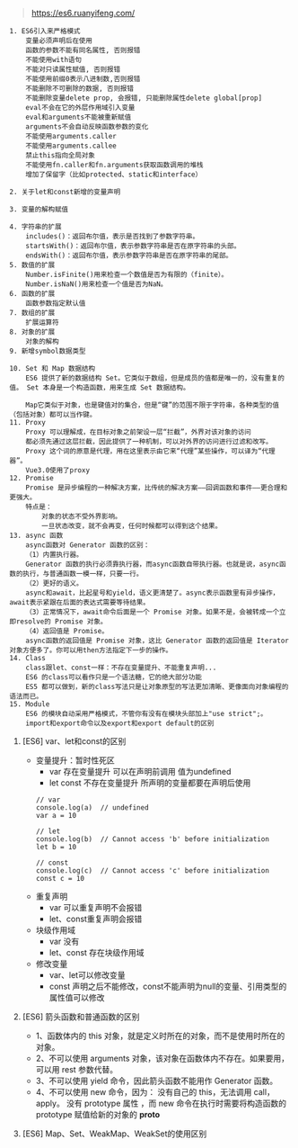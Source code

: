 > https://es6.ruanyifeng.com/
``` ES6 更新内容
1. ES6引入来严格模式
    变量必须声明后在使用
    函数的参数不能有同名属性, 否则报错
    不能使用with语句
    不能对只读属性赋值, 否则报错
    不能使用前缀0表示八进制数,否则报错
    不能删除不可删除的数据, 否则报错
    不能删除变量delete prop, 会报错, 只能删除属性delete global[prop]
    eval不会在它的外层作用域引入变量
    eval和arguments不能被重新赋值
    arguments不会自动反映函数参数的变化
    不能使用arguments.caller
    不能使用arguments.callee
    禁止this指向全局对象
    不能使用fn.caller和fn.arguments获取函数调用的堆栈 
    增加了保留字（比如protected、static和interface）

2. 关于let和const新增的变量声明

3. 变量的解构赋值

4. 字符串的扩展
    includes()：返回布尔值，表示是否找到了参数字符串。
    startsWith()：返回布尔值，表示参数字符串是否在原字符串的头部。
    endsWith()：返回布尔值，表示参数字符串是否在原字符串的尾部。
5. 数值的扩展
    Number.isFinite()用来检查一个数值是否为有限的（finite）。
    Number.isNaN()用来检查一个值是否为NaN。
6. 函数的扩展
    函数参数指定默认值
7. 数组的扩展
    扩展运算符
8. 对象的扩展
    对象的解构
9. 新增symbol数据类型

10. Set 和 Map 数据结构 
    ES6 提供了新的数据结构 Set。它类似于数组，但是成员的值都是唯一的，没有重复的值。 Set 本身是一个构造函数，用来生成 Set 数据结构。

    Map它类似于对象，也是键值对的集合，但是“键”的范围不限于字符串，各种类型的值（包括对象）都可以当作键。
11. Proxy
    Proxy 可以理解成，在目标对象之前架设一层“拦截”，外界对该对象的访问
    都必须先通过这层拦截，因此提供了一种机制，可以对外界的访问进行过滤和改写。
    Proxy 这个词的原意是代理，用在这里表示由它来“代理”某些操作，可以译为“代理器”。
    Vue3.0使用了proxy
12. Promise
    Promise 是异步编程的一种解决方案，比传统的解决方案——回调函数和事件——更合理和更强大。
    特点是：
        对象的状态不受外界影响。
        一旦状态改变，就不会再变，任何时候都可以得到这个结果。
13. async 函数 
    async函数对 Generator 函数的区别：
    （1）内置执行器。
    Generator 函数的执行必须靠执行器，而async函数自带执行器。也就是说，async函数的执行，与普通函数一模一样，只要一行。
    （2）更好的语义。
    async和await，比起星号和yield，语义更清楚了。async表示函数里有异步操作，await表示紧跟在后面的表达式需要等待结果。
    （3）正常情况下，await命令后面是一个 Promise 对象。如果不是，会被转成一个立即resolve的 Promise 对象。
    （4）返回值是 Promise。
    async函数的返回值是 Promise 对象，这比 Generator 函数的返回值是 Iterator 对象方便多了。你可以用then方法指定下一步的操作。
14. Class 
    class跟let、const一样：不存在变量提升、不能重复声明...
    ES6 的class可以看作只是一个语法糖，它的绝大部分功能
    ES5 都可以做到，新的class写法只是让对象原型的写法更加清晰、更像面向对象编程的语法而已。
15. Module
    ES6 的模块自动采用严格模式，不管你有没有在模块头部加上"use strict";。
    import和export命令以及export和export default的区别
```

1. [ES6] var、let和const的区别

      - 变量提升：暂时性死区
        - var 存在变量提升 可以在声明前调用 值为undefined
        - let const 不存在变量提升 所声明的变量都要在声明后使用
        ```
        // var
        console.log(a)  // undefined
        var a = 10

        // let 
        console.log(b)  // Cannot access 'b' before initialization
        let b = 10

        // const
        console.log(c)  // Cannot access 'c' before initialization
        const c = 10
        ```
      - 重复声明
        - var 可以重复声明不会报错
        - let、const重复声明会报错
      - 块级作用域
        - var 没有
        - let、const 存在块级作用域
      - 修改变量
        - var、let可以修改变量
        - const 声明之后不能修改，const不能声明为null的变量、引用类型的属性值可以修改

2. [ES6] 箭头函数和普通函数的区别
   - 1、函数体内的 this 对象，就是定义时所在的对象，而不是使用时所在的对象。
   - 2、不可以使用 arguments 对象，该对象在函数体内不存在。如果要用，可以用 rest 参数代替。
   - 3、不可以使用 yield 命令，因此箭头函数不能用作 Generator 函数。
   - 4、不可以使用 new 命令，因为：
       没有自己的 this，无法调用 call，apply。
       没有 prototype 属性 ，而 new 命令在执行时需要将构造函数的 prototype 赋值给新的对象的 __proto__
3. [ES6] Map、Set、WeakMap、WeakSet的使用区别
```


```
